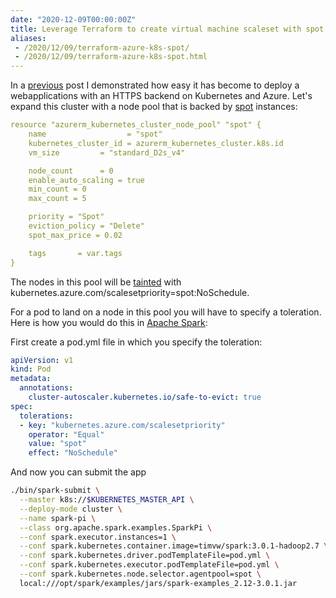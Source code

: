 ```yaml
---
date: "2020-12-09T00:00:00Z"
title: Leverage Terraform to create virtual machine scaleset with spot instances
aliases:
 - /2020/12/09/terraform-azure-k8s-spot/
 - /2020/12/09/terraform-azure-k8s-spot.html
---
```

In a [previous](https://timvw.be/2020/02/10/terraform-azure-k8s-nginx-letsencrypt.html) post I demonstrated how easy it has become to deploy a webapplications with an HTTPS backend on Kubernetes and Azure. Let's expand this cluster with a node pool that is backed by [spot](https://azure.microsoft.com/en-us/pricing/spot/) instances:

```yaml
resource "azurerm_kubernetes_cluster_node_pool" "spot" {
    name                  = "spot"
    kubernetes_cluster_id = azurerm_kubernetes_cluster.k8s.id
    vm_size         = "standard_D2s_v4"

    node_count      = 0
    enable_auto_scaling = true
    min_count = 0
    max_count = 5

    priority = "Spot"
    eviction_policy = "Delete"
    spot_max_price = 0.02

    tags       = var.tags
}
```

The nodes in this pool will be [tainted](https://kubernetes.io/docs/concepts/scheduling-eviction/taint-and-toleration/) with kubernetes.azure.com/scalesetpriority=spot:NoSchedule.

For a pod to land on a node in this pool you will have to specify a toleration. Here is how you would do this in [Apache Spark](https://spark.apache.org/):

First create a pod.yml file in which you specify the toleration:

```yaml
apiVersion: v1
kind: Pod
metadata:
  annotations:
    cluster-autoscaler.kubernetes.io/safe-to-evict: true
spec:
  tolerations:
  - key: "kubernetes.azure.com/scalesetpriority"
    operator: "Equal"
    value: "spot"
    effect: "NoSchedule"
```

And now you can submit the app

```bash
./bin/spark-submit \
  --master k8s://$KUBERNETES_MASTER_API \
  --deploy-mode cluster \
  --name spark-pi \
  --class org.apache.spark.examples.SparkPi \
  --conf spark.executor.instances=1 \
  --conf spark.kubernetes.container.image=timvw/spark:3.0.1-hadoop2.7 \
  --conf spark.kubernetes.driver.podTemplateFile=pod.yml \
  --conf spark.kubernetes.executor.podTemplateFile=pod.yml \
  --conf spark.kubernetes.node.selector.agentpool=spot \
  local:///opt/spark/examples/jars/spark-examples_2.12-3.0.1.jar
```